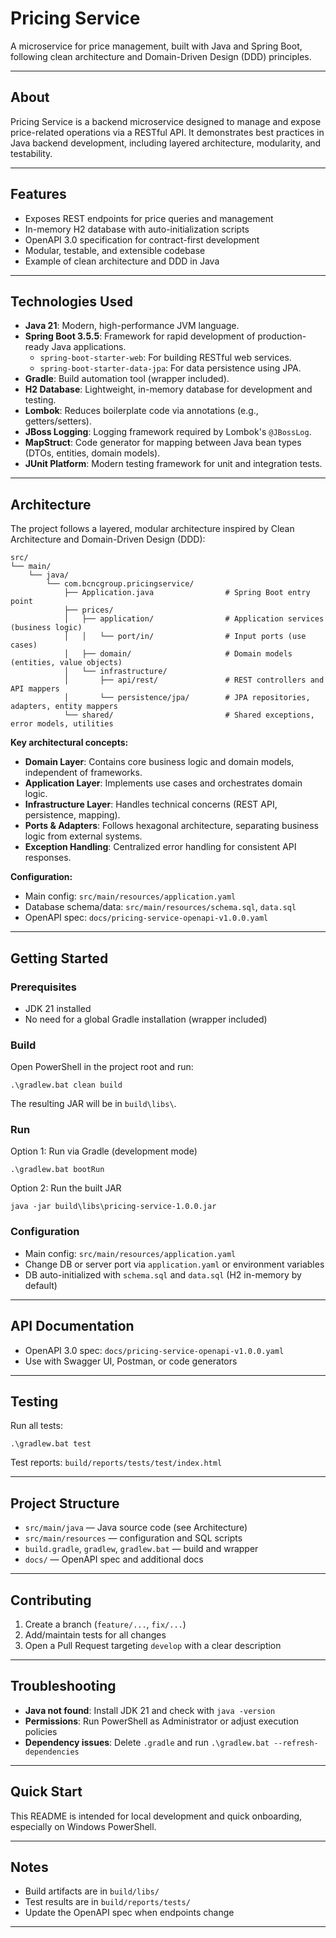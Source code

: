 # Pricing Service

A microservice for price management, built with Java and Spring Boot, following clean architecture and Domain-Driven Design (DDD) principles.

---

## About

Pricing Service is a backend microservice designed to manage and expose price-related operations via a RESTful API. It demonstrates best practices in Java backend development, including layered architecture, modularity, and testability.

---

## Features

- Exposes REST endpoints for price queries and management
- In-memory H2 database with auto-initialization scripts
- OpenAPI 3.0 specification for contract-first development
- Modular, testable, and extensible codebase
- Example of clean architecture and DDD in Java

---

## Technologies Used

- **Java 21**: Modern, high-performance JVM language.
- **Spring Boot 3.5.5**: Framework for rapid development of production-ready Java applications.
  - `spring-boot-starter-web`: For building RESTful web services.
  - `spring-boot-starter-data-jpa`: For data persistence using JPA.
- **Gradle**: Build automation tool (wrapper included).
- **H2 Database**: Lightweight, in-memory database for development and testing.
- **Lombok**: Reduces boilerplate code via annotations (e.g., getters/setters).
- **JBoss Logging**: Logging framework required by Lombok's `@JBossLog`.
- **MapStruct**: Code generator for mapping between Java bean types (DTOs, entities, domain models).
- **JUnit Platform**: Modern testing framework for unit and integration tests.

---

## Architecture

The project follows a layered, modular architecture inspired by Clean Architecture and Domain-Driven Design (DDD):

```
src/
└── main/
    └── java/
        └── com.bcncgroup.pricingservice/
            ├── Application.java                # Spring Boot entry point
            ├── prices/
            │   ├── application/                # Application services (business logic)
            │   │   └── port/in/                # Input ports (use cases)
            │   ├── domain/                     # Domain models (entities, value objects)
            │   └── infrastructure/
            │       ├── api/rest/               # REST controllers and API mappers
            │       └── persistence/jpa/        # JPA repositories, adapters, entity mappers
            └── shared/                         # Shared exceptions, error models, utilities
```

**Key architectural concepts:**
- **Domain Layer**: Contains core business logic and domain models, independent of frameworks.
- **Application Layer**: Implements use cases and orchestrates domain logic.
- **Infrastructure Layer**: Handles technical concerns (REST API, persistence, mapping).
- **Ports & Adapters**: Follows hexagonal architecture, separating business logic from external systems.
- **Exception Handling**: Centralized error handling for consistent API responses.

**Configuration:**
- Main config: `src/main/resources/application.yaml`
- Database schema/data: `src/main/resources/schema.sql`, `data.sql`
- OpenAPI spec: `docs/pricing-service-openapi-v1.0.0.yaml`

---

## Getting Started

### Prerequisites

- JDK 21 installed
- No need for a global Gradle installation (wrapper included)

### Build

Open PowerShell in the project root and run:
```
.\gradlew.bat clean build
```
The resulting JAR will be in `build\libs\`.

### Run

Option 1: Run via Gradle (development mode)
```
.\gradlew.bat bootRun
```
Option 2: Run the built JAR
```
java -jar build\libs\pricing-service-1.0.0.jar
```

### Configuration

- Main config: `src/main/resources/application.yaml`
- Change DB or server port via `application.yaml` or environment variables
- DB auto-initialized with `schema.sql` and `data.sql` (H2 in-memory by default)

---

## API Documentation

- OpenAPI 3.0 spec: `docs/pricing-service-openapi-v1.0.0.yaml`
- Use with Swagger UI, Postman, or code generators

---

## Testing

Run all tests:
```
.\gradlew.bat test
```
Test reports: `build/reports/tests/test/index.html`

---

## Project Structure

- `src/main/java` — Java source code (see Architecture)
- `src/main/resources` — configuration and SQL scripts
- `build.gradle`, `gradlew`, `gradlew.bat` — build and wrapper
- `docs/` — OpenAPI spec and additional docs

---

## Contributing

1. Create a branch (`feature/...`, `fix/...`)
2. Add/maintain tests for all changes
3. Open a Pull Request targeting `develop` with a clear description

---

## Troubleshooting

- **Java not found**: Install JDK 21 and check with `java -version`
- **Permissions**: Run PowerShell as Administrator or adjust execution policies
- **Dependency issues**: Delete `.gradle` and run `.\gradlew.bat --refresh-dependencies`

---

## Quick Start

This README is intended for local development and quick onboarding, especially on Windows PowerShell.

---

## Notes

- Build artifacts are in `build/libs/`
- Test results are in `build/reports/tests/`
- Update the OpenAPI spec when endpoints change

---

